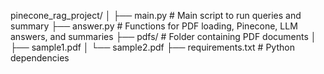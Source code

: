 
pinecone_rag_project/
│
├── main.py              # Main script to run queries and summary
├── answer.py            # Functions for PDF loading, Pinecone, LLM answers, and summaries
├── pdfs/                # Folder containing PDF documents
│   ├── sample1.pdf
│   └── sample2.pdf
├── requirements.txt     # Python dependencies
